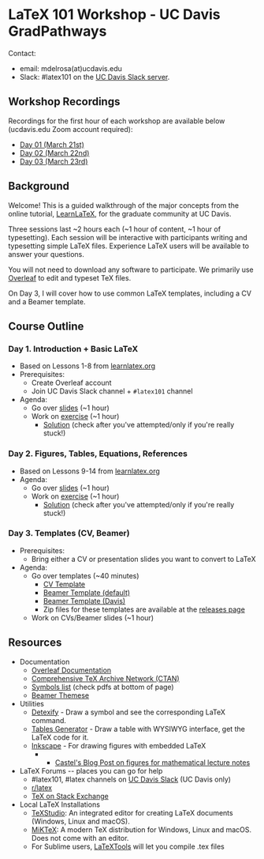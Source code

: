 # LaTeX 101 Workshop - UC Davis GradPathways

Contact:
- email: mdelrosa(at)ucdavis.edu 
- Slack: \#latex101 on the [UC Davis Slack server](https://ucdavis.slack.com/).

## Workshop Recordings

Recordings for the first hour of each workshop are available below (ucdavis.edu Zoom account required):

- [Day 01 (March 21st)](https://www.youtube.com/watch?v=IxqZizzUU_4)
- [Day 02 (March 22nd)](https://www.youtube.com/watch?v=RM1XkqIekjc)
- [Day 03 (March 23rd)](https://www.youtube.com/watch?v=c-6SD248bQY)

## Background

Welcome! This is a guided walkthrough of the major concepts from the online tutorial, [LearnLaTeX](https://www.learnlatex.org/en/), for the graduate community at UC Davis.

Three sessions last ~2 hours each (~1 hour of content, ~1 hour of typesetting). Each session will be interactive with participants writing and typesetting simple LaTeX files. Experience LaTeX users will be available to answer your questions.

You will not need to download any software to participate. We primarily use [Overleaf](https://www.overleaf.com/) to edit and typeset TeX files. 

On Day 3, I will cover how to use common LaTeX templates, including a CV and a Beamer template.

## Course Outline

### Day 1. Introduction + Basic LaTeX
- Based on Lessons 1-8 from [learnlatex.org](https://www.learnlatex.org/en/)
- Prerequisites:
	- Create Overleaf account
	- Join UC Davis Slack channel + `#latex101` channel
- Agenda: 
	- Go over [slides](https://github.com/mdelrosa/latex101/blob/master/day01/slides/presentation.pdf) (~1 hour)
	- Work on [exercise](https://github.com/mdelrosa/latex101/blob/master/day01/exercise/day-02-exercise.pdf) (~1 hour)
		- [Solution](https://github.com/mdelrosa/latex101/blob/master/day01/exercise/day-01-exercise.tex) (check after you've attempted/only if you're really stuck!)

### Day 2. Figures, Tables, Equations, References
- Based on Lessons 9-14 from [learnlatex.org](https://www.learnlatex.org/en/)
- Agenda: 
	- Go over [slides](https://github.com/mdelrosa/latex101/blob/master/day02/slides/presentation.pdf) (~1 hour)
	- Work on [exercise](https://github.com/mdelrosa/latex101/blob/master/day02/exercise/day-02-exercise.pdf) (~1 hour)
		- [Solution](https://github.com/mdelrosa/latex101/blob/master/day02/exercise/day-02-exercise.tex) (check after you've attempted/only if you're really stuck!)

### Day 3. Templates (CV, Beamer)
- Prerequisites:
	- Bring either a CV or presentation slides you want to convert to LaTeX
- Agenda:
	- Go over templates (~40 minutes)
		- [CV Template](https://github.com/mdelrosa/latex101/tree/master/day03/CV)
		- [Beamer Template (default)](https://github.com/mdelrosa/latex101/tree/master/day03/default_beamer_template)
		- [Beamer Template (Davis)](https://github.com/mdelrosa/latex101/tree/master/day03/davis_beamer_template)
		- Zip files for these templates are available at the [releases page](https://github.com/mdelrosa/latex101/releases)
	- Work on CVs/Beamer slides (~1 hour)

## Resources

- Documentation
	- [Overleaf Documentation](https://www.overleaf.com/learn)
	- [Comprehensive TeX Archive Network (CTAN)](https://www.ctan.org/)
	- [Symbols list](https://www.ctan.org/tex-archive/info/symbols/comprehensive/) (check pdfs at bottom of page)
	- [Beamer Themese](https://latex-beamer.com/tutorials/beamer-themes/) 
- Utilities
	- [Detexify](http://detexify.kirelabs.org/classify.html) - Draw a symbol and see the corresponding LaTeX command.
	- [Tables Generator](https://www.tablesgenerator.com/) - Draw a table with WYSIWYG interface, get the LaTeX code for it.
	- [Inkscape](https://inkscape.org/) - For drawing figures with embedded LaTeX
		- - [Castel's Blog Post on figures for mathematical lecture notes](https://castel.dev/post/lecture-notes-2/) 	
- LaTeX Forums -- places you can go for help
	- \#latex101, \#latex channels on [UC Davis Slack](https://ucdavis.slack.com/) (UC Davis only)
	- [r/latex](https://www.reddit.com/r/LaTeX/)
	- [TeX on Stack Exchange](https://tex.stackexchange.com/)
- Local LaTeX Installations
	- [TeXStudio](https://www.texstudio.org/): An integrated editor for creating LaTeX documents (Windows, Linux and macOS).
	- [MiKTeX](https://miktex.org/): A modern TeX distribution for Windows, Linux and macOS. Does not come with an editor.
	- For Sublime users, [LaTeXTools](https://latextools.readthedocs.io/en/latest/install/) will let you compile .tex files	
	
